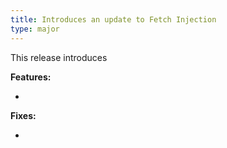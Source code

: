 ```yaml
---
title: Introduces an update to Fetch Injection
type: major
---
```


This release introduces

**Features:**

*

**Fixes:**

*
